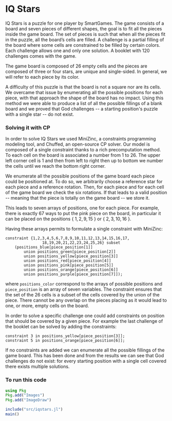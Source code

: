 # IQ Stars

IQ Stars is a puzzle for one player by SmartGames.
The game consists of a board and seven pieces of different shapes, the goal is to fit all the pieces inside the game board.
The set of pieces is such that when all the pieces fit in the puzzle, all the board’s cells are filled.
A challenge is a partial filling of the board where some cells are constrained to be filled by certain colors.
Each challenge allows one and only one solution.
A booklet with 120 challenges comes with the game.

The game board is composed of 26 empty cells and the pieces are composed of three or four stars, are unique and single-sided.
In general, we will refer to each piece by its color.

A difficulty of this puzzle is that the board is not a square nor are its cells.
We overcame that issue by enumerating all the possible positions for each piece, with that approach the shape of the board has no impact.
Using this method we were able to produce a list of all the possible fillings of a blank board and we proved that God challenges -- a starting position's puzzle with a single star -- do not exist.


### Solving it with CP

In order to solve IQ Stars we used MiniZinc, a constraints programming modeling tool, and Chuffed, an open-source CP solver.
Our model is composed of a single constraint thanks to a rich precomputation method.
To each cell on the board is associated a number from 1 to 26.
The upper left corner cell is 1 and then from left to right then up to bottom we number the cells until we reach the bottom right corner.

We enumerate all the possible positions of the game board each piece could be positioned at.
To do so, we arbitrarily choose a reference star for each piece and a reference rotation.
Then, for each piece and for each cell of the game board we check the six rotations.
If that leads to a valid position -- meaning that the piece is totally on the game board -- we store it.

This leads to seven arrays of positions, one for each piece.
For example, there is exactly 67 ways to put the pink piece on the board, in particular it can be placed on the positions { $1, 2, 9, 15$ } or { $2, 3, 10, 16$ }.

Having these arrays permits to formulate a single constraint with MiniZinc:
```MiniZinc
constraint {1,2,3,4,5,6,7,8,9,10,11,12,13,14,15,16,17,
                18,19,20,21,22,23,24,25,26} subset
    (positions_blue[piece_position[1]]
        union positions_green[piece_position[2]]
        union positions_yellow[piece_position[3]]
        union positions_red[piece_position[4]]
        union positions_pink[piece_position[5]]
        union positions_orange[piece_position[6]]
        union positions_purple[piece_position[7]]);
```
where `positions_color` correspond to the arrays of possible positions and `piece_position` is an array of seven variables.
The constraint ensures that the set of the $26$ cells is a subset of the cells covered by the union of the piece.
There cannot be any overlap on the pieces placing as it would lead to one, or more, empty cells on the board.

In order to solve a specific challenge one could add constraints on position that should be covered by a given piece.
For example the last challenge of the booklet can be solved by adding the constraints:
```MiniZinc
constraint 3 in positions_yellow[piece_position[3]];
constraint 5 in positions_orange[piece_position[6]];
```

If no constraints are added we can enumerate all the possible fillings of the game board.
This has been done and from the results we can see that God challenges do not exist: for every starting position with a single cell covered there exists multiple solutions.


### To run this code

```julia
using Pkg
Pkg.add("Images")
Pkg.add("ImageDraw")

include("src/iqstars.jl")
main()
